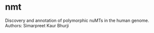 # nmt
Discovery and annotation of polymorphic nuMTs in the human genome.
Authors: Simarpreet Kaur Bhurji
